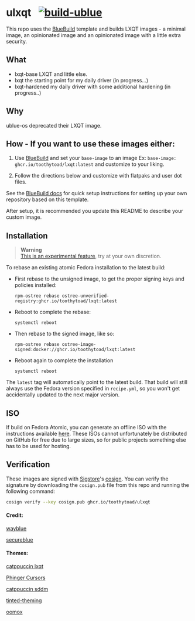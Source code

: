 # ulxqt &nbsp; [![build-ublue](https://github.com/toothytoad/ulxqt/actions/workflows/build.yml/badge.svg)](https://github.com/toothytoad/ulxqt/actions/workflows/build.yml)

This repo uses the [BlueBuild](https://blue-build.org/) template and builds LXQT images - a minimal image, an opinionated image and an opinionated image with a little extra security.


## What

 - lxqt-base LXQT and little else.
 - lxqt the starting point for my daily driver (in progress...)
 - lxqt-hardened my daily driver with some additional hardening (in progress..) 


## Why

ublue-os deprecated their LXQT image.


## How - If you want to use these images either:

1. Use [BlueBuild](https://blue-build.org/how-to/setup/) and set your `base-image` to an image Ex: ```base-image: ghcr.io/toothytoad/lxqt:latest``` and customize to your liking.

2. Follow the directions below and customize with flatpaks and user dot files.



See the [BlueBuild docs](https://blue-build.org/how-to/setup/) for quick setup instructions for setting up your own repository based on this template.

After setup, it is recommended you update this README to describe your custom image.

## Installation

> **Warning**  
> [This is an experimental feature](https://www.fedoraproject.org/wiki/Changes/OstreeNativeContainerStable), try at your own discretion.

To rebase an existing atomic Fedora installation to the latest build:

- First rebase to the unsigned image, to get the proper signing keys and policies installed:
  ```
  rpm-ostree rebase ostree-unverified-registry:ghcr.io/toothytoad/lxqt:latest
  ```
- Reboot to complete the rebase:
  ```
  systemctl reboot
  ```
- Then rebase to the signed image, like so:
  ```
  rpm-ostree rebase ostree-image-signed:docker://ghcr.io/toothytoad/lxqt:latest
  ```
- Reboot again to complete the installation
  ```
  systemctl reboot
  ```

The `latest` tag will automatically point to the latest build. That build will still always use the Fedora version specified in `recipe.yml`, so you won't get accidentally updated to the next major version.

## ISO

If build on Fedora Atomic, you can generate an offline ISO with the instructions available [here](https://blue-build.org/learn/universal-blue/#fresh-install-from-an-iso). These ISOs cannot unfortunately be distributed on GitHub for free due to large sizes, so for public projects something else has to be used for hosting.

## Verification

These images are signed with [Sigstore](https://www.sigstore.dev/)'s [cosign](https://github.com/sigstore/cosign). You can verify the signature by downloading the `cosign.pub` file from this repo and running the following command:

```bash
cosign verify --key cosign.pub ghcr.io/toothytoad/ulxqt
```


#### Credit:

[wayblue](https://github.com/wayblueorg/wayblue) 

[secureblue](https://github.com/secureblue/secureblue)

#### Themes:

[catppuccin lxqt](https://github.com/catppuccin/lxqt)

[Phinger Cursors](https://github.com/phisch/phinger-cursors)

[catppuccin sddm](https://github.com/catppuccin/sddm)

[tinted-theming](https://github.com/tinted-theming/schemes)

[oomox](https://github.com/themix-project/oomox/)
